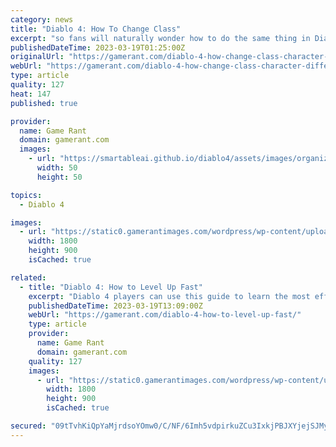 ```yaml
---
category: news
title: "Diablo 4: How To Change Class"
excerpt: "so fans will naturally wonder how to do the same thing in Diablo 4. It's natural for RPG fans to want to switch character classes. Each one brings a new playstyle to the table. Especially in the case ..."
publishedDateTime: 2023-03-19T01:25:00Z
originalUrl: "https://gamerant.com/diablo-4-how-change-class-character-different-transfer-new/"
webUrl: "https://gamerant.com/diablo-4-how-change-class-character-different-transfer-new/"
type: article
quality: 127
heat: 147
published: true

provider:
  name: Game Rant
  domain: gamerant.com
  images:
    - url: "https://smartableai.github.io/diablo4/assets/images/organizations/gamerant.com-50x50.jpg"
      width: 50
      height: 50

topics:
  - Diablo 4

images:
  - url: "https://static0.gamerantimages.com/wordpress/wp-content/uploads/wm/2023/03/diablo-4-how-to-change-classes-collage.jpg"
    width: 1800
    height: 900
    isCached: true

related:
  - title: "Diablo 4: How to Level Up Fast"
    excerpt: "Diablo 4 players can use this guide to learn the most efficient way to level up as fast as possible in the beta. Leveling up is essential to advancing in Diablo 4, but it can be overdone. The world ..."
    publishedDateTime: 2023-03-19T13:09:00Z
    webUrl: "https://gamerant.com/diablo-4-how-to-level-up-fast/"
    type: article
    provider:
      name: Game Rant
      domain: gamerant.com
    quality: 127
    images:
      - url: "https://static0.gamerantimages.com/wordpress/wp-content/uploads/2023/03/diablo-4-leveling-featured.jpg"
        width: 1800
        height: 900
        isCached: true

secured: "09tTvhKiQpYaMjrdsoYOmw0/C/NF/6Imh5vdpirkuZCu3IxkjPBJXYjejSJMyY3nQrEGpOTx6WcBkrWkUB1WuYjq/J7ukbOnV/m9KkzssiNCkA/bcYx3y3p5D0O/JOr4tnvkzTmz2I8OjLiojKdjK2SJupuKuE2bXNyujyeBNwTOVr58rrIPHJkiX/GyiQZvDmAcX1o+cTHNVstuXNePx8sojbG8nvWzvyziU5d9kVrfvV6wD14ScYJ6emjuUhNeXFyji4Y5IBZ1gAUuopIt7ZPLAvCjTnp+6dcx79FEALGWK2/2kS9OQZyYW/4arCowk8zm5wivgDecddUpcdkUZi021PWSNKkNUsnTyslyA54=;I5la91neo0pJZyGZqMuFxw=="
---
```


